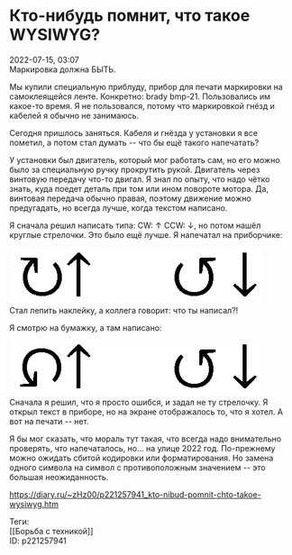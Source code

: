 Кто-нибудь помнит, что такое WYSIWYG?
======================================

   
 2022-07-15, 03:07   
  Маркировка должна БЫТЬ.   
   
 Мы купили специальную приблуду, прибор для печати маркировки на самоклеящейся ленте. Конкретно: brady bmp-21. Пользовались им какое-то время. Я не пользовался, потому что маркировкой гнёзд и кабелей я обычно не занимаюсь.   
   
 Сегодня пришлось заняться. Кабеля и гнёзда у установки я все пометил, а потом стал думать -- что бы ещё такого напечатать?   
   
 У установки был двигатель, который мог работать сам, но его можно было за специальную ручку прокрутить рукой. Двигатель через винтовую передачу что-то двигал. Я знал по опыту, что надо чётко знать, куда поедет деталь при том или ином повороте мотора. Да, винтовая передача обычно правая, поэтому движение можно предугадать, но всегда лучше, когда текстом написано.   
   
 Я сначала решил написать типа: CW: ↑ CCW: ↓, но потом нашёл круглые стрелочки. Это было ещё лучше. Я напечатал на приборчике:   
   
  ![](pics/S4L35.png)    
 Стал лепить наклейку, а коллега говорит: что ты написал?!   
   
 Я смотрю на бумажку, а там написано:   
   
  ![](pics/S4L31.png)    
 Сначала я решил, что я просто ошибся, и задал не ту стрелочку. Я открыл текст в приборе, но на экране отображалось то, что я хотел. А вот на печати -- нет.   
   
 Я бы мог сказать, что мораль тут такая, что всегда надо внимательно проверять, что напечаталось, но... на улице 2022 год. По-прежнему можно ожидать сбитой кодировки или форматирования. Но замена одного символа на символ с противоположным значением -- это большая неожиданность.   
    
 <https://diary.ru/~zHz00/p221257941_kto-nibud-pomnit-chto-takoe-wysiwyg.htm>   
   
 Теги:   
 [[Борьба с техникой]]   
 ID: p221257941